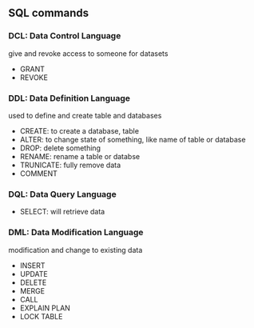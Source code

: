 ## SQL commands

### DCL: Data Control Language
give and revoke access to someone for datasets
- GRANT
- REVOKE

### DDL: Data Definition Language
used to define and create table and databases
- CREATE: to create a database, table
- ALTER: to change state of something, like name of table or database
- DROP: delete something
- RENAME: rename a table or databse
- TRUNICATE: fully remove data
- COMMENT

### DQL: Data Query Language
- SELECT: will retrieve data

### DML: Data Modification Language
modification and change to existing data
- INSERT
- UPDATE
- DELETE
- MERGE
- CALL
- EXPLAIN PLAN
- LOCK TABLE



